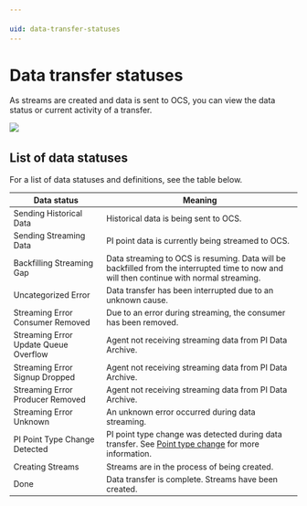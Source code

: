 ```yaml
---

uid: data-transfer-statuses
---
```


# Data transfer statuses

As streams are created and data is sent to OCS, you can view the data status or current activity of a transfer.

![](..\..\images\data-statuses.png)

## List of data statuses

For a list of data statuses and definitions, see the table below.

Data status | Meaning
---------|-----------
 Sending Historical Data | Historical data is being sent to OCS. 
 Sending Streaming Data | PI point data is currently being streamed to OCS. 
 Backfilling Streaming Gap | Data streaming to OCS is resuming. Data will be backfilled from the interrupted time to now and will then continue with normal streaming.
 Uncategorized Error  | Data transfer has been interrupted due to an unknown cause.
 Streaming Error Consumer Removed | Due to an error during streaming, the consumer has been removed. 
 Streaming Error Update Queue Overflow | Agent not receiving streaming data from PI Data Archive.
 Streaming Error Signup Dropped | Agent not receiving streaming data from PI Data Archive.
 Streaming Error Producer Removed | Agent not receiving streaming data from PI Data Archive.
 Streaming Error Unknown | An unknown error occurred during data streaming.
 PI Point Type Change Detected | PI point type change was detected during data transfer. See [Point type change](xref:pi-point-change) for more information.
 Creating Streams | Streams are in the process of being created.
 Done | Data transfer is complete. Streams have been created.